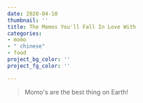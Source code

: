 ```yaml
---
date: 2020-04-10
thumbnail: ''
title: The Momos You'll Fall In Love With
categories:
- momo
- " chinese"
- food
project_bg_color: ''
project_fg_color: ''

---
```

> Momo's are the best thing on Earth!